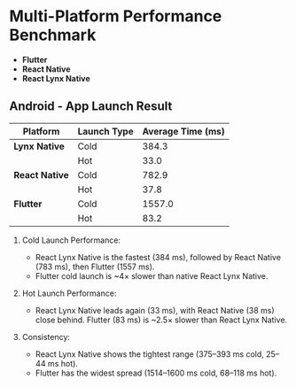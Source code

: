 # Multi-Platform Performance Benchmark

- **Flutter**
- **React Native**
- **React Lynx Native**


## Android - App Launch Result

| Platform        | Launch Type | Average Time (ms) |
|-----------------|-------------|-------------------|
| **Lynx Native** | Cold        | 384.3             |
|                 | Hot         | 33.0              |
| **React Native**| Cold        | 782.9             |
|                 | Hot         | 37.8              |
| **Flutter**     | Cold        | 1557.0            |
|                 | Hot         | 83.2              |

1. Cold Launch Performance:
   - React Lynx Native is the fastest (384 ms), followed by React Native (783 ms), then Flutter (1557 ms).
   - Flutter cold launch is ~4× slower than native React Lynx Native.

2. Hot Launch Performance:
   - React Lynx Native leads again (33 ms), with React Native (38 ms) close behind. Flutter (83 ms) is ~2.5× slower than React Lynx Native.

3. Consistency:
   - React Lynx Native shows the tightest range (375–393 ms cold, 25–44 ms hot).
   - Flutter has the widest spread (1514–1600 ms cold, 68–118 ms hot).